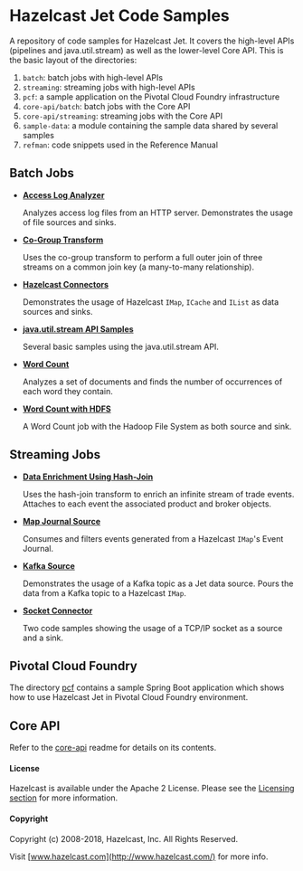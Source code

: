 # Hazelcast Jet Code Samples

A repository of code samples for Hazelcast Jet. It covers the high-level
APIs (pipelines and java.util.stream) as well as the lower-level Core API.
This is the basic layout of the directories:

1. `batch`: batch jobs with high-level APIs
2. `streaming`: streaming jobs with high-level APIs
4. `pcf`: a sample application on the Pivotal Cloud Foundry infrastructure
3. `core-api/batch`: batch jobs with the Core API
3. `core-api/streaming`: streaming jobs with the Core API
4. `sample-data`: a module containing the sample data shared by
   several samples
5. `refman`: code snippets used in the Reference Manual

## Batch Jobs

- **[Access Log Analyzer](batch/access-log-analyzer/src/main/java/AccessLogAnalyzer.java)**

  Analyzes access log files from an HTTP server. Demonstrates the usage
  of file sources and sinks.

- **[Co-Group Transform](batch/co-group/src/main/java/CoGroup.java)**

  Uses the co-group transform to perform a full outer join of three
  streams on a common join key (a many-to-many relationship).
	
- **[Hazelcast Connectors](batch/hazelcast-connectors/src/main/java)**

	Demonstrates the usage of Hazelcast `IMap`, `ICache` and `IList` as
	data sources and sinks.
	
- **[java.util.stream API Samples](batch/java.util.stream/src/main/java)**

	Several basic samples using the java.util.stream API.
	
- **[Word Count](batch/wordcount/src/main/java/WordCount.java)**

	Analyzes a set of documents and finds the number of occurrences of
	each word they contain.

- **[Word Count with HDFS](batch/wordcount-hadoop/src/main/java/HadoopWordCount.java)**

   A Word Count job with the Hadoop File System as both source and sink.
   
## Streaming Jobs

- **[Data Enrichment Using Hash-Join](streaming/enrichment/src/main/java/Enrichment.java)**

	Uses the hash-join transform to enrich an infinite stream of trade
	events. Attaches to each event the associated product and broker
	objects.

- **[Map Journal Source](streaming/map-journal-source/src/main/java/MapJournalSource.java)**

	Consumes and filters events generated from a Hazelcast `IMap`'s
	Event Journal.
	
- **[Kafka Source](streaming/kafka-source/src/main/java/KafkaSource.java)**

	Demonstrates the usage of a Kafka topic as a Jet data source. Pours
	the data from a Kafka topic to a Hazelcast `IMap`.

- **[Socket Connector](streaming/socket-connector/src/main/java)**

 	Two code samples showing the usage of a TCP/IP socket as a source
 	and a sink.
 			
## Pivotal Cloud Foundry

The directory [pcf](pcf) contains a sample Spring Boot application which shows how to use Hazelcast Jet in Pivotal Cloud Foundry environment. 

## Core API

Refer to the [core-api](core-api) readme for details on its contents.

#### License

Hazelcast is available under the Apache 2 License. Please see the 
[Licensing section](http://docs.hazelcast.org/docs/latest-dev/manual/html-single/index.html#licensing) 
for more information.

#### Copyright

Copyright (c) 2008-2018, Hazelcast, Inc. All Rights Reserved.

Visit [www.hazelcast.com](http://www.hazelcast.com/) for more info.
